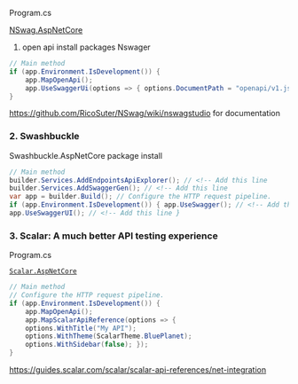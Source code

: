 
Program.cs 

[NSwag.AspNetCore](https://www.nuget.org/packages/NSwag.AspNetCore/)
1. open api  install  packages   Nswager

```c#
// Main method 
if (app.Environment.IsDevelopment()) {
	app.MapOpenApi(); 
	app.UseSwaggerUi(options => { options.DocumentPath = "openapi/v1.json"; });
}
```

https://github.com/RicoSuter/NSwag/wiki/nswagstudio
for documentation 

### 2. Swashbuckle

Swashbuckle.AspNetCore 
package install 

```c# 
// Main method 
builder.Services.AddEndpointsApiExplorer(); // <!-- Add this line 
builder.Services.AddSwaggerGen(); // <!-- Add this line 
var app = builder.Build(); // Configure the HTTP request pipeline.
if (app.Environment.IsDevelopment()) { app.UseSwagger(); // <!-- Add this line 
app.UseSwaggerUI(); // <!-- Add this line }
```

 ### 3. Scalar: A much better API testing experience
Program.cs

[`Scalar.AspNetCore`](https://www.nuget.org/packages/Scalar.AspNetCore)

```c#
// Main method
// Configure the HTTP request pipeline.
if (app.Environment.IsDevelopment()) { 
	app.MapOpenApi(); 
	app.MapScalarApiReference(options => { 
	options.WithTitle("My API"); 
	options.WithTheme(ScalarTheme.BluePlanet); 
	options.WithSidebar(false); }); 
}
```
https://guides.scalar.com/scalar/scalar-api-references/net-integration

